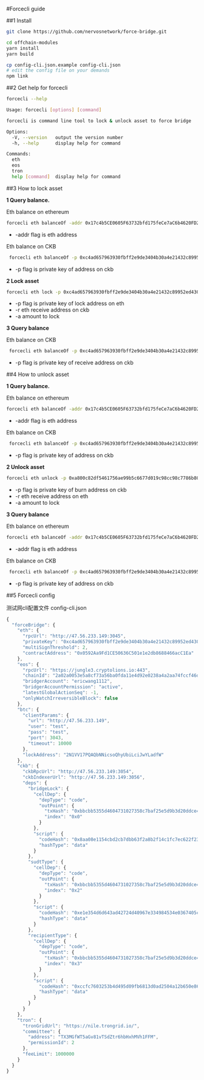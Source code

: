 #Forcecli guide

##1  Install
```bash
git clone https://github.com/nervosnetwork/force-bridge.git

cd offchain-modules
yarn install
yarn build

cp config-cli.json.example config-cli.json
# edit the config file on your demands
npm link
```

##2  Get help for forcecli
```bash
forcecli --help

Usage: forcecli [options] [command]

forcecli is command line tool to lock & unlock asset to force bridge

Options:
  -V, --version   output the version number
  -h, --help      display help for command

Commands:
  eth
  eos
  tron
  help [command]  display help for command
```

##3 How to lock asset

**1 Query balance.**

Eth balance on ethereum
```bash
forcecli eth balanceOf -addr 0x17c4b5CE0605F63732bfd175feCe7aC6b4620FD2
```
- -addr flag is eth address

Eth balance on CKB
```bash
 forcecli eth balanceOf -p 0xc4ad657963930fbff2e9de3404b30a4e21432c89952ed430b56bf802945ed37a
```
- -p flag is private key of address on ckb

**2 Lock asset**

```bash
forcecli eth lock -p 0xc4ad657963930fbff2e9de3404b30a4e21432c89952ed430b56bf802945ed37a -r ckt1qyqyph8v9mclls35p6snlaxajeca97tc062sa5gahk -a 0.1
```
- -p flag is private key of lock address on eth
- -r eth receive address on ckb
- -a amount to lock

**3 Query balance**

Eth balance on CKB
```bash
 forcecli eth balanceOf -p 0xc4ad657963930fbff2e9de3404b30a4e21432c89952ed430b56bf802945ed37a
```
- -p flag is private key of receive address on ckb

##4  How to unlock asset

**1 Query balance.**

Eth balance on ethereum
```bash
forcecli eth balanceOf -addr 0x17c4b5CE0605F63732bfd175feCe7aC6b4620FD2
```
- -addr flag is eth address

Eth balance on CKB
```bash
 forcecli eth balanceOf -p 0xc4ad657963930fbff2e9de3404b30a4e21432c89952ed430b56bf802945ed37a
```
- -p flag is private key of address on ckb

**2 Unlock asset**

```bash
forcecli eth unlock -p 0xa800c82df5461756ae99b5c6677d019c98cc98c7786b80d7b2e77256e46ea1fe -r 0x17c4b5CE0605F63732bfd175feCe7aC6b4620FD2 -a 0.1
```
- -p flag is private key of burn address on ckb
- -r eth receive address on eth
- -a amount to lock

**3 Query balance**

Eth balance on ethereum
```bash
forcecli eth balanceOf -addr 0x17c4b5CE0605F63732bfd175feCe7aC6b4620FD2
```
- -addr flag is eth address

Eth balance on CKB
```bash
 forcecli eth balanceOf -p 0xc4ad657963930fbff2e9de3404b30a4e21432c89952ed430b56bf802945ed37a
```
- -p flag is private key of address on ckb

##5 Forcecli config

测试网cli配置文件 config-cli.json
```javascript
{
  "forceBridge": {
    "eth": {
      "rpcUrl": "http://47.56.233.149:3045",
      "privateKey": "0xc4ad657963930fbff2e9de3404b30a4e21432c89952ed430b56bf802945ed37a",
      "multiSignThreshold": 2,
      "contractAddress": "0x0592Aa9Fd1CE50636C501e1e2db8688466acC1Ea"
    },
    "eos": {
      "rpcUrl": "https://jungle3.cryptolions.io:443",
      "chainId": "2a02a0053e5a8cf73a56ba0fda11e4d92e0238a4a2aa74fccf46d5a910746840",
      "bridgerAccount": "ericwang1112",
      "bridgerAccountPermission": "active",
      "latestGlobalActionSeq": -1,
      "onlyWatchIrreversibleBlock": false
    },
    "btc": {
      "clientParams": {
        "url": "http://47.56.233.149",
        "user": "test",
        "pass": "test",
        "port": 3043,
        "timeout": 10000
      },
      "lockAddress": "2N1VV17PQAQbNNicsoQhyUbiLciJwYLadfW"
    },
    "ckb": {
      "ckbRpcUrl": "http://47.56.233.149:3054",
      "ckbIndexerUrl": "http://47.56.233.149:3056",
      "deps": {
        "bridgeLock": {
          "cellDep": {
            "depType": "code",
            "outPoint": {
              "txHash": "0xbbcbb5355d4604731027358c7baf25e5d9b3d20ddce4308cd835794aa5c409e4",
              "index": "0x0"
            }
          },
          "script": {
            "codeHash": "0x8aa08e1154cbd2cb7dbb63f2a8b2f14c1fc7ec622f234e4ae6be37d757a4d106",
            "hashType": "data"
          }
        },
        "sudtType": {
          "cellDep": {
            "depType": "code",
            "outPoint": {
              "txHash": "0xbbcbb5355d4604731027358c7baf25e5d9b3d20ddce4308cd835794aa5c409e4",
              "index": "0x2"
            }
          },
          "script": {
            "codeHash": "0xe1e354d6d643ad42724d40967e334984534e0367405c5ae42a9d7d63d77df419",
            "hashType": "data"
          }
        },
        "recipientType": {
          "cellDep": {
            "depType": "code",
            "outPoint": {
              "txHash": "0xbbcbb5355d4604731027358c7baf25e5d9b3d20ddce4308cd835794aa5c409e4",
              "index": "0x3"
            }
          },
          "script": {
            "codeHash": "0xccfc7603253b4d495d09fb6813d0ad2504a12b650e8640878234552e9cd503ee",
            "hashType": "data"
          }
        }
      }
    },
    "tron": {
      "tronGridUrl": "https://nile.trongrid.io/",
      "committee": {
        "address": "TX3MGfWT5aGv81vTSdZtr6hbHxhMVh1FFM",
        "permissionId": 2
      },
      "feeLimit": 1000000
    }
  }
}

```
